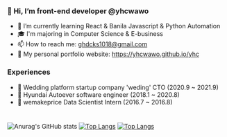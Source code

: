 ### 🍒 Hi, I’m front-end developer @yhcwawo

- 🌱 I’m currently learning React & Banila Javascript & Python Automation
- 🎓 I'm majoring in Computer Science & E-business
- 📫 How to reach me: ghdcks1018@gmail.com
- 🧐 My personal portfolio website: https://yhcwawo.github.io/yhc

### Experiences

- 🧬 Wedding platform startup company 'weding' CTO (2020.9 ~ 2021.9)
- 💚 Hyundai Autoever software engineer (2018.1 ~ 2020.8)
- 🐧 wemakeprice Data Scientist Intern (2016.7 ~ 2016.8)

#

![Anurag's GitHub stats](https://github-readme-stats.vercel.app/api?username=yhcwawo&show_icons=true&theme=radical)
[![Top Langs](https://github-readme-stats.vercel.app/api/top-langs/?username=yhcwawo&layout=default)](https://github.com/anuraghazra/github-readme-stats)
[![Top Langs](https://github-readme-stats.vercel.app/api/top-langs/?username=yhcwawo&exclude_repo=github-readme-stats,anuraghazra.github.io)](https://github.com/anuraghazra/github-readme-stats)

<!---
yhcwawo/yhcwawo is a ✨ special ✨ repository because its `README.md` (this file) appears on your GitHub profile.
You can click the Preview link to take a look at your changes.
--->
